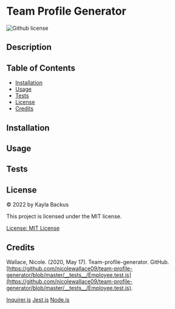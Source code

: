 # Team Profile Generator
![Github license](https://img.shields.io/badge/license-MIT-blue.svg)

## Description

## Table of Contents
- [Installation](#installation)
- [Usage](#usage)
- [Tests](#tests)
- [License](#license)
- [Credits](#credits)

## Installation

## Usage

## Tests

## License
&copy; 2022 by Kayla Backus

This project is licensed under the MIT license.

[License: MIT License](https://opensource.org/licenses/MIT)

## Credits
Wallace, Nicole. (2020, May 17). Team-profile-generator. GitHub. [https://github.com/nicolewallace09/team-profile-generator/blob/master/__tests__/Employee.test.js](https://github.com/nicolewallace09/team-profile-generator/blob/master/__tests__/Employee.test.js).

[Inquirer.js](https://www.npmjs.com/package/inquirer)
[Jest.js](https://www.npmjs.com/package/jest)
[Node.js](https://nodejs.org/en/)
